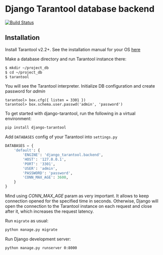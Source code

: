 # Django Tarantool database backend
[![Build Status](https://travis-ci.com/artembo/django-tarantool.svg?branch=master)](https://travis-ci.com/artembo/django-tarantool)

## Installation


Install Tarantool v2.2+. See the installation manual for your OS [here](https://www.tarantool.io/en/download/)

Make a database directory and run Tarantool instance there:

```bash
$ mkdir ~/project_db
$ cd ~/project_db
$ tarantool
```

You will see the Tarantool interpreter. Initialize DB configuration and create password for *admin*

```
tarantool> box.cfg({ listen = 3301 })
tarantool> box.schema.user.passwd('admin', 'password')
```

To get started with django-tarantool, run the following in a virtual environment:

```bash
pip install django-tarantool
```

Add ``DATABASES`` config of your Tarantool into ``settings.py``

```python
DATABASES = {
    'default': {
        'ENGINE': 'django_tarantool.backend',
        'HOST': '127.0.0.1',
        'PORT': '3301',
        'USER': 'admin',
        'PASSWORD': 'password',
        'CONN_MAX_AGE': 3600,
    }
}
```

Mind using *CONN_MAX_AGE* param as very important. It allows to keep connection opened for the specified time in
seconds. Otherwise, Django will open the connection to the Tarantool instance on each request and close after it, which
increases the request latency.

Run `migrate` as usual:

```bash
python manage.py migrate
```

Run Django development server:

```bash
python manage.py runserver 0:8000
```
